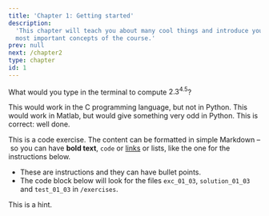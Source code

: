 ```yaml
---
title: 'Chapter 1: Getting started'
description:
  'This chapter will teach you about many cool things and introduce you to the
  most important concepts of the course.'
prev: null
next: /chapter2
type: chapter
id: 1
---
```


<exercise id="1" title="Introduction" type="slides">

<slides source="chapter1_01_introduction">
</slides>

</exercise>

<exercise id="2" title="Getting Started">

What would you type in the terminal to compute $2.3^{4.5}$?

<choice id="ch1_q1">

<opt text="`pow(2.3, 4.5)`">This would work in the C programming language, but not in Python.</opt>
<opt text="`2.3^4.5`">This would work in Matlab, but would give something very odd in Python.</opt>
<opt text="`2.3**4.5`" correct="true">This is correct: well done.</opt>

</choice>

</exercise>

<exercise id="3" title="First steps">

This is a code exercise. The content can be formatted in simple Markdown – so
you can have **bold text**, `code` or [links](https://spacy.io) or lists, like
the one for the instructions below.

- These are instructions and they can have bullet points.
- The code block below will look for the files `exc_01_03`, `solution_01_03` and
  `test_01_03` in `/exercises`.

<codeblock id="01_03">

This is a hint.

</codeblock>

</exercise>
